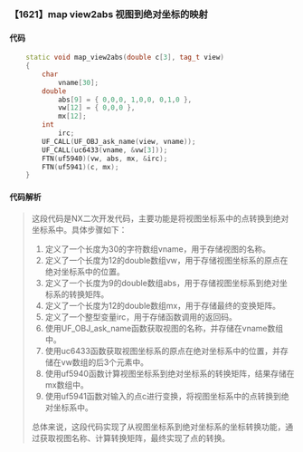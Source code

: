 ### 【1621】map view2abs 视图到绝对坐标的映射

#### 代码

```cpp
    static void map_view2abs(double c[3], tag_t view)  
    {  
        char  
            vname[30];  
        double  
            abs[9] = { 0,0,0, 1,0,0, 0,1,0 },  
            vw[12] = { 0,0,0 },  
            mx[12];  
        int  
            irc;  
        UF_CALL(UF_OBJ_ask_name(view, vname));  
        UF_CALL(uc6433(vname, &vw[3]));  
        FTN(uf5940)(vw, abs, mx, &irc);  
        FTN(uf5941)(c, mx);  
    }

```

#### 代码解析

> 这段代码是NX二次开发代码，主要功能是将视图坐标系中的点转换到绝对坐标系中。具体步骤如下：
>
> 1. 定义了一个长度为30的字符数组vname，用于存储视图的名称。
> 2. 定义了一个长度为12的double数组vw，用于存储视图坐标系的原点在绝对坐标系中的位置。
> 3. 定义了一个长度为9的double数组abs，用于存储视图坐标系到绝对坐标系的转换矩阵。
> 4. 定义了一个长度为12的double数组mx，用于存储最终的变换矩阵。
> 5. 定义了一个整型变量irc，用于存储函数调用的返回码。
> 6. 使用UF_OBJ_ask_name函数获取视图的名称，并存储在vname数组中。
> 7. 使用uc6433函数获取视图坐标系的原点在绝对坐标系中的位置，并存储在vw数组的后3个元素中。
> 8. 使用uf5940函数计算视图坐标系到绝对坐标系的转换矩阵，结果存储在mx数组中。
> 9. 使用uf5941函数对输入的点c进行变换，将视图坐标系中的点转换到绝对坐标系中。
>
> 总体来说，这段代码实现了从视图坐标系到绝对坐标系的坐标转换功能，通过获取视图名称、计算转换矩阵，最终实现了点的转换。
>
